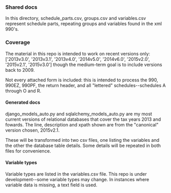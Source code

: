 ### Shared docs

In this directory, schedule_parts.csv, groups.csv and variables.csv represent schedule parts, repeating groups and variables found in the xml 990's.


### Coverage

The material in this repo is intended to work on recent versions only: ['2013v3.0', '2013v3.1', '2013v4.0', '2014v5.0', '2014v6.0', '2015v2.0', '2015v2.1', '2015v3.0'] though the medium-term goal is to include versions back to 2009.

Not every attached form is included: this is intended to process the 990, 990EZ, 990PF, the return header, and all "lettered" schedules--schedules A through O and R. 


#### Generated docs

django\_models\_auto.py and sqlalchemy\_models\_auto.py are my most current versions of relational databases that cover the tax years 2013 and fowards. The line, description and xpath shown are from the "canonical" version chosen, 2015v2.1.

These will be transformed into two csv files, one listing the variables and the other the database table details. Some details will be repeated in both files for convenience. 

#### Variable types

Variable types are listed in the variables.csv file. This repo is under development--some variable types may change. In instances where variable data is missing, a text field is used. 